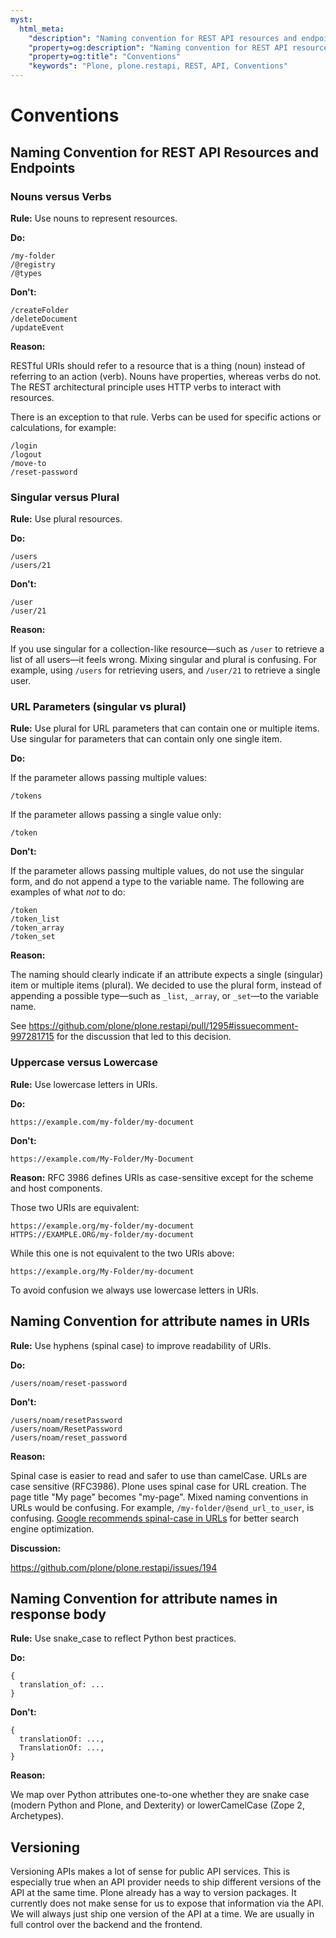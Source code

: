 ```yaml
---
myst:
  html_meta:
    "description": "Naming convention for REST API resources and endpoints."
    "property=og:description": "Naming convention for REST API resources and endpoints."
    "property=og:title": "Conventions"
    "keywords": "Plone, plone.restapi, REST, API, Conventions"
---
```


# Conventions


## Naming Convention for REST API Resources and Endpoints


### Nouns versus Verbs

**Rule:** Use nouns to represent resources.

**Do:**

```text
/my-folder
/@registry
/@types
```

**Don't:**

```text
/createFolder
/deleteDocument
/updateEvent
```

**Reason:**

RESTful URIs should refer to a resource that is a thing (noun) instead of referring to an action (verb).
Nouns have properties, whereas verbs do not.
The REST architectural principle uses HTTP verbs to interact with resources.

There is an exception to that rule.
Verbs can be used for specific actions or calculations, for example:

```text
/login
/logout
/move-to
/reset-password
```

### Singular versus Plural

**Rule:** Use plural resources.

**Do:**

```text
/users
/users/21
```

**Don't:**

```text
/user
/user/21
```

**Reason:**

If you use singular for a collection-like resource—such as `/user` to retrieve a list of all users—it feels wrong.
Mixing singular and plural is confusing.
For example, using `/users` for retrieving users, and `/user/21` to retrieve a single user.


### URL Parameters (singular vs plural)

**Rule:** Use plural for URL parameters that can contain one or multiple items. Use singular for parameters that can contain only one single item.

**Do:**

If the parameter allows passing multiple values:

```text
/tokens
```

If the parameter allows passing a single value only:

```text
/token
```

**Don't:**

If the parameter allows passing multiple values, do not use the singular form, and do not append a type to the variable name. The following are examples of what _not_ to do:

```text
/token
/token_list
/token_array
/token_set
```

**Reason:**

The naming should clearly indicate if an attribute expects a single (singular) item or multiple items (plural).
We decided to use the plural form, instead of appending a possible type—such as `_list`, `_array`, or `_set`—to the variable name.

See https://github.com/plone/plone.restapi/pull/1295#issuecomment-997281715 for the discussion that led to this decision.

### Uppercase versus Lowercase

**Rule:** Use lowercase letters in URIs.

**Do:**

```text
https://example.com/my-folder/my-document
```

**Don't:**

```text
https://example.com/My-Folder/My-Document
```

**Reason:** RFC 3986 defines URIs as case-sensitive except for the scheme and host components.

Those two URIs are equivalent:

```text
https://example.org/my-folder/my-document
HTTPS://EXAMPLE.ORG/my-folder/my-document
```

While this one is not equivalent to the two URIs above:

```text
https://example.org/My-Folder/my-document
```

To avoid confusion we always use lowercase letters in URIs.


## Naming Convention for attribute names in URIs

**Rule:** Use hyphens (spinal case) to improve readability of URIs.

**Do:**

```text
/users/noam/reset-password
```

**Don't:**

```text
/users/noam/resetPassword
/users/noam/ResetPassword
/users/noam/reset_password
```

**Reason:**

Spinal case is easier to read and safer to use than camelCase.
URLs are case sensitive (RFC3986).
Plone uses spinal case for URL creation.
The page title "My page" becomes "my-page".
Mixed naming conventions in URLs would be confusing.
For example, `/my-folder/@send_url_to_user`, is confusing.
[Google recommends spinal-case in URLs](https://developers.google.com/search/docs/advanced/guidelines/url-structure) for better search engine optimization.

**Discussion:**

<https://github.com/plone/plone.restapi/issues/194>


## Naming Convention for attribute names in response body

**Rule:** Use snake_case to reflect Python best practices.

**Do:**

```text
{
  translation_of: ...
}
```

**Don't:**

```text
{
  translationOf: ...,
  TranslationOf: ...,
}
```

**Reason:**

We map over Python attributes one-to-one whether they are snake case (modern Python and Plone, and Dexterity) or lowerCamelCase (Zope 2, Archetypes).


## Versioning

Versioning APIs makes a lot of sense for public API services.
This is especially true when an API provider needs to ship different versions of the API at the same time.
Plone already has a way to version packages.
It currently does not make sense for us to expose that information via the API.
We will always just ship one version of the API at a time.
We are usually in full control over the backend and the frontend.
